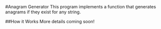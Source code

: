 <snippet>
#Anagram Generator
This program implements a function that generates anagrams if they exist for any string.

##How it Works
More details coming soon!
</snippet>
